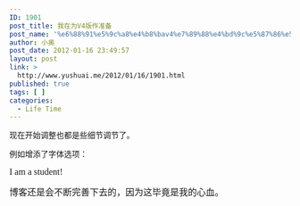 ```yaml
---
ID: 1901
post_title: 我在为V4版作准备
post_name: '%e6%88%91%e5%9c%a8%e4%b8%bav4%e7%89%88%e4%bd%9c%e5%87%86%e5%a4%87'
author: 小奥
post_date: 2012-01-16 23:49:57
layout: post
link: >
  http://www.yushuai.me/2012/01/16/1901.html
published: true
tags: [ ]
categories:
  - Life Time
---
```

现在开始调整也都是些细节调节了。

例如增添了字体选项：

<span style="font-family: Maiden Orange, cursive; font-size: medium;">I am a student!</span>

<span style="font-family: Maiden Orange, cursive; font-size: medium;">博客还是会不断完善下去的，因为这毕竟是我的心血。</span>